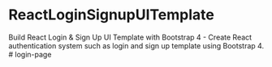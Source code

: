 # ReactLoginSignupUITemplate

Build React Login & Sign Up UI Template with Bootstrap 4 - Create React authentication system such as login and sign up template using Bootstrap 4.
#   l o g i n - p a g e  
 